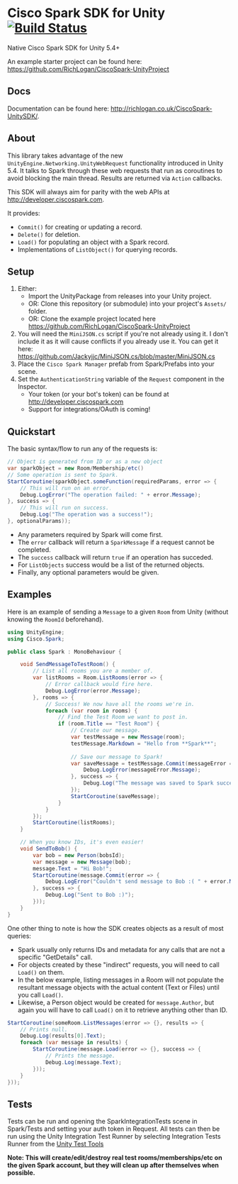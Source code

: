 # Cisco Spark SDK for Unity [![Build Status](https://travis-ci.org/RichLogan/CiscoSpark-UnitySDK.svg?branch=master)](https://travis-ci.org/RichLogan/CiscoSpark-UnitySDK)

Native Cisco Spark SDK for Unity 5.4+

An example starter project can be found here: https://github.com/RichLogan/CiscoSpark-UnityProject

## Docs

Documentation can be found here: http://richlogan.co.uk/CiscoSpark-UnitySDK/.

## About
This library takes advantage of the new `UnityEngine.Networking.UnityWebRequest` functionality introduced in Unity 5.4. It talks to Spark through these web requests that run as coroutines to avoid blocking the main thread. Results are returned via `Action` callbacks.

This SDK will always aim for parity with the web APIs at http://developer.ciscospark.com.

It provides:

- `Commit()` for creating or updating a record.
- `Delete()` for deletion.
- `Load()` for populating an object with a Spark record.
- Implementations of `ListObject()` for querying records.

## Setup
1. Either:
	- Import the UnityPackage from releases into your Unity project.
	- OR: Clone this repository (or submodule) into your project's `Assets/` folder.
	- OR: Clone the example project located here https://github.com/RichLogan/CiscoSpark-UnityProject
2. You will need the `MiniJSON.cs` script if you're not already using it. I don't include it as it will cause conflicts if you already use it. You can get it here: https://github.com/Jackyjjc/MiniJSON.cs/blob/master/MiniJSON.cs
3. Place the `Cisco Spark Manager` prefab from Spark/Prefabs into your scene.
4. Set the `AuthenticationString` variable of the `Request` component in the Inspector.
    - Your token (or your bot's token) can be found at http://developer.ciscospark.com
    - Support for integrations/OAuth is coming!

## Quickstart

The basic syntax/flow to run any of the requests is:

```c#
// Object is generated from ID or as a new object
var sparkObject = new Room/Membership/etc()
// Some operation is sent to Spark.
StartCoroutine(sparkObject.someFunction(requiredParams, error => {
    // This will run on an error.
    Debug.LogError("The operation failed: " + error.Message);
}, success => {
    // This will run on success.
    Debug.Log("The operation was a success!");
}, optionalParams));
```

- Any parameters required by Spark will come first.
- The `error` callback will return a `SparkMessage` if a request cannot be completed.
- The `success` callback will return `true` if an operation has succeded.
- For `ListObjects` success would be a list of the returned objects.
- Finally, any optional parameters would be given.

## Examples
Here is an example of sending a `Message` to a given `Room` from Unity (without knowing the `RoomId` beforehand).

```c#
using UnityEngine;
using Cisco.Spark;

public class Spark : MonoBehaviour {

	void SendMessageToTestRoom() {
        // List all rooms you are a member of.
        var listRooms = Room.ListRooms(error => {
            // Error callback would fire here.
            Debug.LogError(error.Message);
        }, rooms => {
            // Success! We now have all the rooms we're in.
            foreach (var room in rooms) {
                // Find the Test Room we want to post in.
                if (room.Title == "Test Room") {
                    // Create our message.
                    var testMessage = new Message(room);
                    testMessage.Markdown = "Hello from **Spark**";
                    
                    // Save our message to Spark!
                    var saveMessage = testMessage.Commit(messageError => {
                        Debug.LogError(messageError.Message);
                    }, success => {
                        Debug.Log("The message was saved to Spark successfully!");
                    });
                    StartCoroutine(saveMessage);
                }
            }
        });
        StartCoroutine(listRooms);
    }

    // When you know IDs, it's even easier!
    void SendToBob() {
        var bob = new Person(bobsId);
        var message = new Message(bob);
        message.Text = "Hi Bob!";
        StartCoroutine(message.Commit(error => {
            Debug.LogError("Couldn't send message to Bob :( " + error.Message);
        }, success => {
            Debug.Log("Sent to Bob :)");
        }));
    }
}
```

One other thing to note is how the SDK creates objects as a result of most queries:
  - Spark usually only returns IDs and metadata for any calls that are not a specific "GetDetails" call.
  - For objects created by these "indirect" requests, you will need to call `Load()` on them.
  - In the below example, listing messages in a Room will not populate the resultant message objects with the actual content (Text or Files) until you call `Load()`.
  - Likewise, a Person object would be created for `message.Author`, but again you will have to call `Load()` on it to retrieve anything other than ID.

```c#
StartCoroutine(someRoom.ListMessages(error => {}, results => {
    // Prints null.
    Debug.Log(results[0].Text);
    foreach (var message in results) {
        StartCoroutine(message.Load(error => {}, success => {
            // Prints the message.
            Debug.Log(message.Text);
        }));
    }
}));
```

## Tests
Tests can be run and opening the SparkIntegrationTests scene in Spark/Tests and setting your auth token in Request. All tests can then be run using the Unity Integration Test Runner by selecting Integration Tests Runner from the [Unity Test Tools](https://www.assetstore.unity3d.com/en/#!/content/13802)

**Note: This will create/edit/destroy real test rooms/memberships/etc on the given Spark account, but they will clean up after themselves when possible.**
